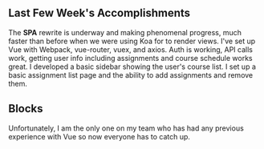 ## Last Few Week's Accomplishments

The **SPA** rewrite is underway and making phenomenal progress, much faster than before when we were using Koa for to render views. I've set up Vue with Webpack, vue-router, vuex, and axios. Auth is working, API calls work, getting user info including assignments and course schedule works great. I developed a basic sidebar showing the user's course list. I set up a basic assignment list page and the ability to add assignments and remove them.

## Blocks
Unfortunately, I am the only one on my team who has had any previous experience with Vue so now everyone has to catch up.
